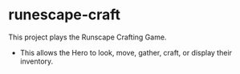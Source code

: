 # runescape-craft

This project plays the Runscape Crafting Game.
* This allows the Hero to look, move, gather, craft, or display their inventory.
